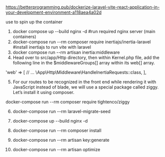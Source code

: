 https://betterprogramming.pub/dockerize-laravel-vite-react-application-in-your-development-environment-a118aea4a02d

use to spin up the container

1. docker compose up --build nginx -d #run required nginx server (main containers)
2. docker-compose run --rm composer require inertiajs/inertia-laravel #install inertiajs to run vite with laravel
3. docker compose run --rm artisan inertia:middleware
4. Head over to src/app/Http directory, then within Kernel.php file, add the following line in the $middlewareGroups[] array within its web[] array.

'web' => [
  // ...
  \App\Http\Middleware\HandleInertiaRequests::class,
],

5. For our routes to be recognized in the front end while rendering it with JavaScript instead of blade, we will use a special package called ziggy. Let’s install it using composer.

docker-compose run --rm composer require tightenco/ziggy

6. docker-compose run --rm laravel-migrate-seed

7. docker-compose up --build nginx -d

8. docker-compose run --rm composer install

9. docker-compose run --rm artisan key:generate
10. docker-compose run --rm artisan optimize